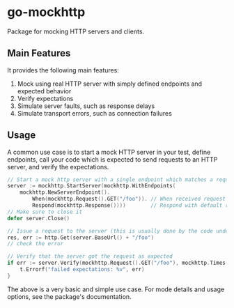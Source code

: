 # go-mockhttp

Package for mocking HTTP servers and clients. 

## Main Features
  
It provides the following main features:
1. Mock using real HTTP server with simply defined endpoints and expected behavior
1. Verify expectations
1. Simulate server faults, such as response delays
1. Simulate transport errors, such as connection failures

## Usage

A common use case is to start a mock HTTP server in your test, define endpoints, call your code which is expected to 
send requests to an HTTP server, and verify the expectations.

```go
// Start a mock http server with a single endpoint which matches a request and returns a response
server := mockhttp.StartServer(mockhttp.WithEndpoints(
	mockhttp.NewServerEndpoint().
		When(mockhttp.Request().GET("/foo")). // When received request matches: GET /foo (with any headers)
		Respond(mockhttp.Response())))        // Respond with default response (status 200 OK, empty body, no headers)
// Make sure to close it
defer server.Close()

// Issue a request to the server (this is usually done by the code under test...)
res, err := http.Get(server.BaseUrl() + "/foo")
// check the error

// Verify that the server got the request as expected
if err := server.Verify(mockhttp.Request().GET("/foo"), mockhttp.Times(1)); err != nil {
	t.Errorf("failed expectations: %v", err)
}
```

The above is a very basic and simple use case. For mode details and usage options, see the package's documentation.